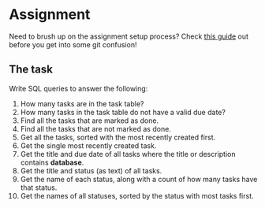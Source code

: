 # Assignment

Need to brush up on the assignment setup process? Check [this guide](https://github.com/HackYourFuture-CPH/Git/blob/main/homework-submission.md) out before you get into some git confusion!

## The task

Write SQL queries to answer the following:

1. How many tasks are in the task table?
2. How many tasks in the task table do not have a valid due date?
3. Find all the tasks that are marked as done.
4. Find all the tasks that are not marked as done.
5. Get all the tasks, sorted with the most recently created first.
6. Get the single most recently created task.
7. Get the title and due date of all tasks where the title or description contains **database**.
8. Get the title and status (as text) of all tasks.
9. Get the name of each status, along with a count of how many tasks have that status.
10. Get the names of all statuses, sorted by the status with most tasks first.
